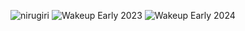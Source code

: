 ![nirugiri](https://img.shields.io/static/v1?label=nirugiri&message=1305310&color=ff69b4)
![Wakeup Early 2023](https://img.shields.io/badge/Wakeup_Early_2023-195/365-blue)
![Wakeup Early 2024](https://img.shields.io/badge/Wakeup_Early_2024-191/241-blue)
